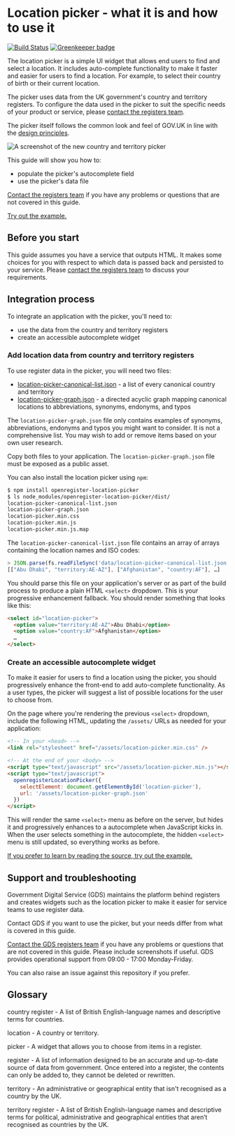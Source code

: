 # Location picker - what it is and how to use it

[![Build Status](https://travis-ci.org/alphagov/openregister-location-picker.svg?branch=master)](https://travis-ci.org/alphagov/openregister-location-picker)
[![Greenkeeper badge](https://badges.greenkeeper.io/alphagov/openregister-location-picker.svg)](https://greenkeeper.io/)

The location picker is a simple UI widget that allows end users to find and select a location. It includes auto-complete functionality to make it faster and easier for users to find a location. For example, to select their country of birth or their current location.

The picker uses data from the UK government's country and territory registers. To configure the data used in the picker to suit the specific needs of your product or service, please [contact the registers team](https://registers.cloudapps.digital/support).

The picker itself follows the common look and feel of GOV.UK in line with the [design principles](https://www.gov.uk/design-principles).

![A screenshot of the new country and territory picker](docs/location-picker-general.gif)

This guide will show you how to:
* populate the picker's autocomplete field
* use the picker's data file

[Contact the registers team](https://registers.cloudapps.digital/support) if you have any problems or questions that are not covered in this guide.

[Try out the example.](https://alphagov.github.io/openregister-location-picker/examples/)

## Before you start

This guide assumes you have a service that outputs HTML. It makes some choices for you with respect to which data is passed back and persisted to your service. Please [contact the registers team](https://registers.cloudapps.digital/support) to discuss your requirements.

## Integration process

To integrate an application with the picker, you'll need to:
* use the data from the country and territory registers
* create an accessible autocomplete widget

### Add location data from country and territory registers

To use register data in the picker, you will need two files:
* [location-picker-canonical-list.json](dist/location-picker-canonical-list.json) - a list of every canonical country and territory
* [location-picker-graph.json](dist/location-picker-graph.json) - a directed acyclic graph mapping canonical locations to abbreviations, synonyms, endonyms, and typos

The `location-picker-graph.json` file only contains examples of synonyms, abbreviations, endonyms and typos you might want to consider. It is not a comprehensive list. You may wish to add or remove items based on your own user research.

Copy both files to your application. The `location-picker-graph.json` file must be exposed as a public asset.

You can also install the location picker using `npm`:

```bash
$ npm install openregister-location-picker
$ ls node_modules/openregister-location-picker/dist/
location-picker-canonical-list.json
location-picker-graph.json
location-picker.min.css
location-picker.min.js
location-picker.min.js.map
```

The `location-picker-canonical-list.json` file contains an array of arrays containing the location names and ISO codes:

```js
> JSON.parse(fs.readFileSync('data/location-picker-canonical-list.json', 'utf8'))
[["Abu Dhabi", "territory:AE-AZ"], ["Afghanistan", "country:AF"], …]
```

You should parse this file on your application's server or as part of the build process to produce a plain HTML `<select>` dropdown. This is your progressive enhancement fallback. You should render something that looks like this:

```html
<select id="location-picker">
  <option value="territory:AE-AZ">Abu Dhabi</option>
  <option value="country:AF">Afghanistan</option>
  …
</select>
```

### Create an accessible autocomplete widget

To make it easier for users to find a location using the picker, you should progressively enhance the front-end to add auto-complete functionality. As a user types, the picker will suggest a list of possible locations for the user to choose from.

On the page where you're rendering the previous `<select>` dropdown, include the following HTML, updating the `/assets/` URLs as needed for your application:

```html
<!-- In your <head> -->
<link rel="stylesheet" href="/assets/location-picker.min.css" />

<!-- At the end of your <body> -->
<script type="text/javascript" src="/assets/location-picker.min.js"></script>
<script type="text/javascript">
  openregisterLocationPicker({
    selectElement: document.getElementById('location-picker'),
    url: '/assets/location-picker-graph.json'
  })
</script>
```

This will render the same `<select>` menu as before on the server, but hides it and progressively enhances to a autocomplete when JavaScript kicks in. When the user selects something in the autocomplete, the hidden `<select>` menu is still updated, so everything works as before.

[If you prefer to learn by reading the source, try out the example.](https://alphagov.github.io/openregister-location-picker/examples/)

## Support and troubleshooting

Government Digital Service (GDS) maintains the platform behind registers and creates widgets such as the location picker to make it easier for service teams to use register data.

Contact GDS if you want to use the picker, but your needs differ from what is covered in this guide.

[Contact the GDS registers team](https://registers.cloudapps.digital/support) if you have any problems or questions that are not covered in this guide. Please include screenshots if useful. GDS provides operational support from 09:00 - 17:00 Monday-Friday.

You can also raise an issue against this repository if you prefer.

## Glossary

country register - A list of British English-language names and descriptive terms for countries.

location - A country or territory.

picker - A widget that allows you to choose from items in a register.

register - A list of information designed to be an accurate and up-to-date source of data from government. Once entered into a register, the contents can only be added to, they cannot be deleted or rewritten.

territory - An administrative or geographical entity that isn't recognised as a country by the UK.

territory register - A list of British English-language names and descriptive terms for political, administrative and geographical entities that aren’t recognised as countries by the UK.
